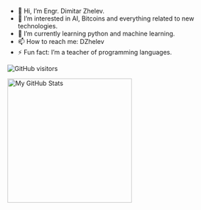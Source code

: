 - 👋 Hi, I’m Engr. Dimitar Zhelev.
- 👀 I’m interested in AI, Bitcoins and everything related to new technologies.
- 🌱 I’m currently learning python and machine learning.
- 📫 How to reach me: DZhelev
- ⚡ Fun fact: I’m a teacher of programming languages.
  
![GitHub visitors](https://visitor-badge.laobi.icu/badge?page_id=0ktim.0ktim)


<a href="https://github.com/0ktim">
  <img height="280em" alt="My GitHub Stats" src="https://github-readme-stats-sigma-five.vercel.app/api?username=0ktim&show_icons=true&bg_color=00000000&hide_border=true&text_color=3498db&count_private=true&include_all_commits=true" />
</a>

<!---
<img height="180em" src="https://github-readme-stats-sigma-five.vercel.app/api/top-langs/?username=0ktim&layout=compact&hide_border=true" />

![GitHub followers](https://img.shields.io/github/followers/0ktim)


0ktim/0ktim is a ✨ special ✨ repository because its `README.md` (this file) appears on your GitHub profile.
You can click the Preview link to take a look at your changes.
--->
